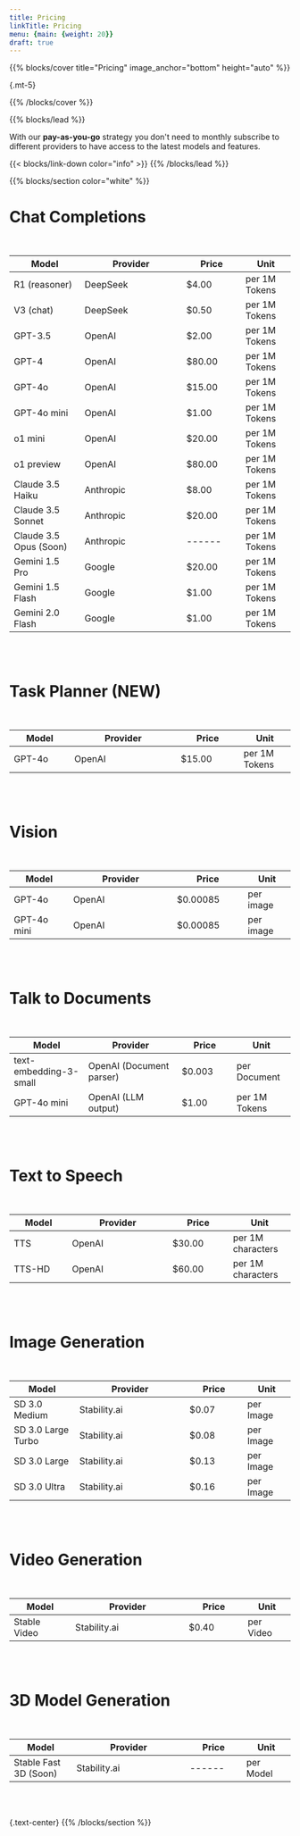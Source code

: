 ```yaml
---
title: Pricing
linkTitle: Pricing
menu: {main: {weight: 20}}
draft: true
---
```



{{% blocks/cover title="Pricing" image_anchor="bottom" height="auto" %}}


{.mt-5}

{{% /blocks/cover %}}

{{% blocks/lead %}}

With our **pay-as-you-go** strategy you don't need to monthly subscribe to different providers to have access to the latest models and features.<br>

{{< blocks/link-down color="info" >}}
{{% /blocks/lead %}}

{{% blocks/section color="white" %}}

 # Chat Completions
<br>

| Model <img width=200/> | Provider <img width=500/> | Price <img width=200/> | Unit <img width=120/> |
| ---------------------- | ------------------------- | ---------------------- | --------------------- |
| R1 (reasoner)          | DeepSeek                  | $4.00                  | per 1M Tokens |
| V3 (chat)              | DeepSeek                  | $0.50                  | per 1M Tokens |
| GPT-3.5                | OpenAI                    | $2.00                  | per 1M Tokens |
| GPT-4                  | OpenAI                    | $80.00                 | per 1M Tokens |
| GPT-4o                 | OpenAI                    | $15.00                 | per 1M Tokens |
| GPT-4o mini            | OpenAI                    | $1.00                  | per 1M Tokens |
| o1 mini                | OpenAI                    | $20.00                 | per 1M Tokens |
| o1 preview             | OpenAI                    | $80.00                 | per 1M Tokens |
| Claude 3.5 Haiku       | Anthropic                 | $8.00                  | per 1M Tokens |
| Claude 3.5 Sonnet      | Anthropic                 | $20.00                 | per 1M Tokens |
| Claude 3.5 Opus (Soon) | Anthropic                 | ------                 | per 1M Tokens |
| Gemini 1.5 Pro         | Google                    | $20.00                 | per 1M Tokens |
| Gemini 1.5 Flash       | Google                    | $1.00                  | per 1M Tokens |
| Gemini 2.0 Flash       | Google                    | $1.00                  | per 1M Tokens |

<br><br>

# Task Planner (NEW)
<br>

| Model <img width=200/> | Provider <img width=500/> | Price <img width=200/> | Unit <img width=120/> |
| ---------------------- | ------------------------- | ---------------------- | --------------------- |
| GPT-4o                 | OpenAI                    | $15.00                 | per 1M Tokens |

<br><br>

# Vision
<br>

| Model <img width=200/> | Provider <img width=500/> | Price <img width=200/> | Unit <img width=120/> |
| ---------------------- | ------------------------- | ---------------------- | --------------------- |
| GPT-4o                 | OpenAI                    | $0.00085                | per image |
| GPT-4o mini            | OpenAI                    | $0.00085                | per image |

<br><br>

 # Talk to Documents
<br>

| Model <img width=200/> | Provider <img width=500/> | Price <img width=200/> | Unit <img width=120/> |
| ---------------------- | ------------------------- | ---------------------- | --------------------- |
| text-embedding-3-small | OpenAI (Document parser)  | $0.003                 | per Document |
| GPT-4o mini            | OpenAI (LLM output)       | $1.00                  | per 1M Tokens |

<br><br>

# Text to Speech
<br>

| Model <img width=200/> | Provider <img width=500/> | Price <img width=200/> | Unit <img width=120/> |
| ---------------------- | ------------------------- | ---------------------- | --------------------- |
| TTS                    | OpenAI                    | $30.00                 | per 1M characters |
| TTS-HD                 | OpenAI                    | $60.00                 | per 1M characters |

<br><br>

# Image Generation
<br>

| Model <img width=200/> | Provider <img width=500/> | Price <img width=200/> | Unit <img width=120/> |
| ---------------------- | ------------------------- | ---------------------- | --------------------- |
| SD 3.0 Medium          | Stability.ai             | $0.07                   | per Image |
| SD 3.0 Large Turbo     | Stability.ai             | $0.08                   | per Image |
| SD 3.0 Large           | Stability.ai             | $0.13                   | per Image |
| SD 3.0 Ultra           | Stability.ai             | $0.16                   | per Image |

<br><br>

# Video Generation
<br>

| Model <img width=200/> | Provider <img width=500/> | Price <img width=200/> | Unit <img width=120/> |
| ---------------------- | ------------------------- | ---------------------- | --------------------- |
| Stable Video           | Stability.ai              | $0.40                  | per Video |

<br><br>

# 3D Model Generation
<br>

| Model <img width=200/> | Provider <img width=500/> | Price <img width=200/> | Unit <img width=120/> |
| ---------------------- | ------------------------- | ---------------------- | --------------------- |
| Stable Fast 3D (Soon)  | Stability.ai              | ------                 | per Model |

<br><br>



{.text-center}
{{% /blocks/section %}}

<!-- {{% blocks/section %}}

# This is another section
{.text-center}
{{% /blocks/section %}} -->